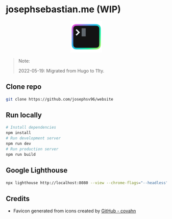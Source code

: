 # josephsebastian.me (WIP)

<p align="center">
    <img width="100" src="./img/indigo-to-blue-to-green_512x512x32.png" alt="logo">
    </a>
</p>

> Note:
>
> 2022-05-19: Migrated from Hugo to 11ty.

## Clone repo

```sh
git clone https://github.com/josephsv96/website
```

## Run locally

```sh
# Install dependencies
npm install
# Run development server
npm run dev
# Run production server
npm run build
```

## Google Lighthouse

```sh
npx lighthouse http://localhost:8080 --view --chrome-flags="--headless" --form-factor desktop --screenEmulation.disabled
```

## Credits

- Favicon generated from icons created by [GitHub - covahn](https://github.com/covahn/very-colorful-terminal-icons)
